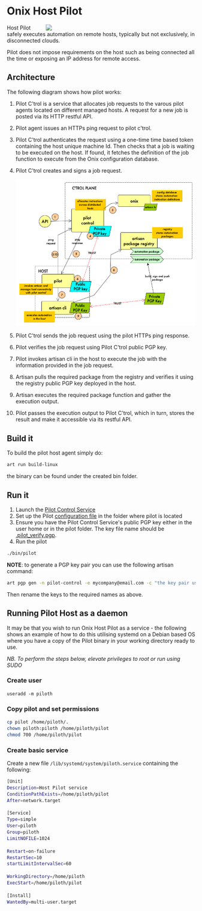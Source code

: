 # Onix Host Pilot

<img src="https://raw.githubusercontent.com/gatblau/onix/develop/piloth/pilot.png" width="400" align="right"/>

Host Pilot safely executes automation on remote hosts, typically but not exclusively, in disconnected clouds.

Pilot does not impose requirements on the host such as being connected all the time or exposing an IP address for remote access.

## Architecture

The following diagram shows how pilot works:

1. Pilot C'trol is a service that allocates job requests to the varous pilot agents located on different managed hosts. A request for a new job is posted via its HTTP restful API.
2. Pilot agent issues an HTTPs ping request to pilot c'trol.
3. Pilot C'trol authenticates the request using a one-time time based token containing the host unique machine Id. Then checks that a job is waiting to be executed on the host. If found, it fetches the definition of the job function to execute from the Onix configuration database.
4. Pilot C'trol creates and signs a job request.

   ![architecture](docs/piloth.png)

5. Pilot C'trol sends the job request using the pilot HTTPs ping response.
6. Pilot verifies the job request using Pilot C'trol public PGP key.
7. Pilot invokes artisan cli in the host to execute the job with the information provided in the job request.
8. Artisan pulls the required package from the registry and verifies it using the registry public PGP key deployed in the host.
9. Artisan executes the required package function and gather the execution output.
10. Pilot passes the execution output to Pilot C'trol, which in turn, stores the result and make it accessible via its restful API.

## Build it

To build the pilot host agent simply do:

```bash
art run build-linux
```

the binary can be found under the created bin folder.

## Run it

1. Launch the [Pilot Control Service](https://github.com/gatblau/onix/tree/develop/pilotctl/docker)
2. Set up the Pilot [configuration file](.pilot) in the folder where pilot is located
3. Ensure you have the Pilot Control Service's public PGP key either in the user home or in the pilot folder. The key file name should be [.pilot_verify.pgp](.pilot_verify.pgp).
4. Run the pilot

```bash
./bin/pilot
```

**NOTE**: to generate a PGP key pair you can use the following artisan command:

```bash
art pgp gen -n pilot-control -e mycompany@email.com -c "the key pair used by pilotctl service"
```

Then rename the keys to the required names as above.

## Running Pilot Host as a daemon

It may be that you wish to run Onix Host Pilot as a service - the following shows an example of how to do this utilising systemd on a Debian based OS where you have a copy of the Pilot binary in your working directory ready to use.

*NB. To perform the steps below, elevate privileges to root or run using SUDO*

### Create user

```
useradd -m piloth
```

### Copy pilot and set permissions

```bash
cp pilot /home/piloth/.
chown piloth:piloth /home/piloth/pilot
chmod 700 /home/piloth/pilot
```

### Create basic service

Create a new file `/lib/systemd/system/piloth.service` containing the following:

```bash
[Unit]
Description=Host Pilot service
ConditionPathExists=/home/piloth/pilot
After=network.target
 
[Service]
Type=simple
User=piloth
Group=piloth
LimitNOFILE=1024

Restart=on-failure
RestartSec=10
startLimitIntervalSec=60

WorkingDirectory=/home/piloth
ExecStart=/home/piloth/pilot

[Install]
WantedBy=multi-user.target
```

